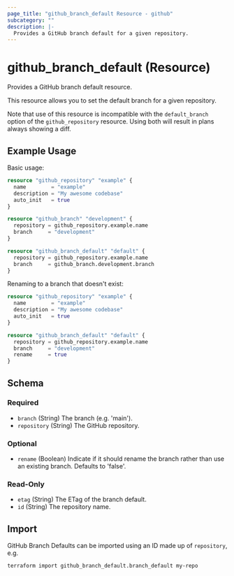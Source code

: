 ```yaml
---
page_title: "github_branch_default Resource - github"
subcategory: ""
description: |-
  Provides a GitHub branch default for a given repository.
---
```


# github_branch_default (Resource)

Provides a GitHub branch default resource.

This resource allows you to set the default branch for a given repository.

Note that use of this resource is incompatible with the `default_branch` option of the `github_repository` resource. Using both will result in plans always showing a diff.

## Example Usage

Basic usage:

```terraform
resource "github_repository" "example" {
  name        = "example"
  description = "My awesome codebase"
  auto_init   = true
}

resource "github_branch" "development" {
  repository = github_repository.example.name
  branch     = "development"
}

resource "github_branch_default" "default" {
  repository = github_repository.example.name
  branch     = github_branch.development.branch
}
```

Renaming to a branch that doesn't exist:

```terraform
resource "github_repository" "example" {
  name        = "example"
  description = "My awesome codebase"
  auto_init   = true
}

resource "github_branch_default" "default" {
  repository = github_repository.example.name
  branch     = "development"
  rename     = true
}
```

<!-- schema generated by tfplugindocs -->
## Schema

### Required

- `branch` (String) The branch (e.g. 'main').
- `repository` (String) The GitHub repository.

### Optional

- `rename` (Boolean) Indicate if it should rename the branch rather than use an existing branch. Defaults to 'false'.

### Read-Only

- `etag` (String) The ETag of the branch default.
- `id` (String) The repository name.

## Import

GitHub Branch Defaults can be imported using an ID made up of `repository`, e.g.

```shell
terraform import github_branch_default.branch_default my-repo
```
